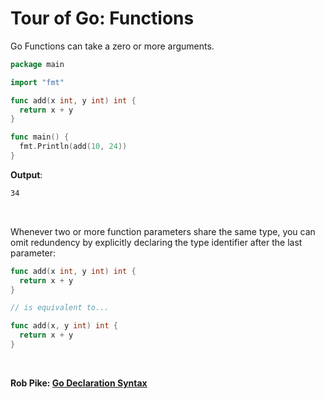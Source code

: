 # Tour of Go: Functions

Go Functions can take a zero or more arguments.

```go
package main

import "fmt"

func add(x int, y int) int {
  return x + y
}

func main() {
  fmt.Println(add(10, 24))
}
```

**Output**:

```txt
34
```

</br>

Whenever two or more function parameters share the same type, you can omit redundency by explicitly declaring the type identifier after the last parameter:

```go
func add(x int, y int) int {
  return x + y
}

// is equivalent to...

func add(x, y int) int {
  return x + y
}
```

</br>

**Rob Pike: [Go Declaration Syntax](https://blog.golang.org/declaration-syntax)**
